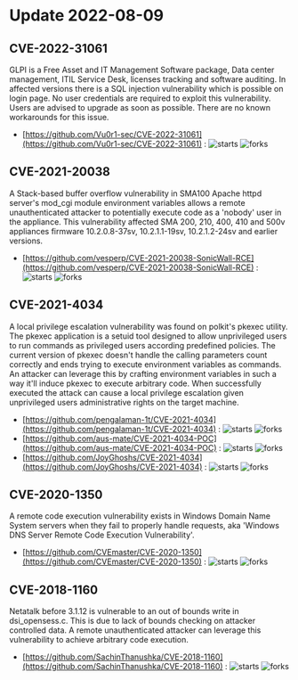 # Update 2022-08-09
## CVE-2022-31061
 GLPI is a Free Asset and IT Management Software package, Data center management, ITIL Service Desk, licenses tracking and software auditing. In affected versions there is a SQL injection vulnerability which is possible on login page. No user credentials are required to exploit this vulnerability. Users are advised to upgrade as soon as possible. There are no known workarounds for this issue.

- [https://github.com/Vu0r1-sec/CVE-2022-31061](https://github.com/Vu0r1-sec/CVE-2022-31061) :  ![starts](https://img.shields.io/github/stars/Vu0r1-sec/CVE-2022-31061.svg) ![forks](https://img.shields.io/github/forks/Vu0r1-sec/CVE-2022-31061.svg)


## CVE-2021-20038
 A Stack-based buffer overflow vulnerability in SMA100 Apache httpd server's mod_cgi module environment variables allows a remote unauthenticated attacker to potentially execute code as a 'nobody' user in the appliance. This vulnerability affected SMA 200, 210, 400, 410 and 500v appliances firmware 10.2.0.8-37sv, 10.2.1.1-19sv, 10.2.1.2-24sv and earlier versions.

- [https://github.com/vesperp/CVE-2021-20038-SonicWall-RCE](https://github.com/vesperp/CVE-2021-20038-SonicWall-RCE) :  ![starts](https://img.shields.io/github/stars/vesperp/CVE-2021-20038-SonicWall-RCE.svg) ![forks](https://img.shields.io/github/forks/vesperp/CVE-2021-20038-SonicWall-RCE.svg)


## CVE-2021-4034
 A local privilege escalation vulnerability was found on polkit's pkexec utility. The pkexec application is a setuid tool designed to allow unprivileged users to run commands as privileged users according predefined policies. The current version of pkexec doesn't handle the calling parameters count correctly and ends trying to execute environment variables as commands. An attacker can leverage this by crafting environment variables in such a way it'll induce pkexec to execute arbitrary code. When successfully executed the attack can cause a local privilege escalation given unprivileged users administrative rights on the target machine.

- [https://github.com/pengalaman-1t/CVE-2021-4034](https://github.com/pengalaman-1t/CVE-2021-4034) :  ![starts](https://img.shields.io/github/stars/pengalaman-1t/CVE-2021-4034.svg) ![forks](https://img.shields.io/github/forks/pengalaman-1t/CVE-2021-4034.svg)
- [https://github.com/aus-mate/CVE-2021-4034-POC](https://github.com/aus-mate/CVE-2021-4034-POC) :  ![starts](https://img.shields.io/github/stars/aus-mate/CVE-2021-4034-POC.svg) ![forks](https://img.shields.io/github/forks/aus-mate/CVE-2021-4034-POC.svg)
- [https://github.com/JoyGhoshs/CVE-2021-4034](https://github.com/JoyGhoshs/CVE-2021-4034) :  ![starts](https://img.shields.io/github/stars/JoyGhoshs/CVE-2021-4034.svg) ![forks](https://img.shields.io/github/forks/JoyGhoshs/CVE-2021-4034.svg)


## CVE-2020-1350
 A remote code execution vulnerability exists in Windows Domain Name System servers when they fail to properly handle requests, aka 'Windows DNS Server Remote Code Execution Vulnerability'.

- [https://github.com/CVEmaster/CVE-2020-1350](https://github.com/CVEmaster/CVE-2020-1350) :  ![starts](https://img.shields.io/github/stars/CVEmaster/CVE-2020-1350.svg) ![forks](https://img.shields.io/github/forks/CVEmaster/CVE-2020-1350.svg)


## CVE-2018-1160
 Netatalk before 3.1.12 is vulnerable to an out of bounds write in dsi_opensess.c. This is due to lack of bounds checking on attacker controlled data. A remote unauthenticated attacker can leverage this vulnerability to achieve arbitrary code execution.

- [https://github.com/SachinThanushka/CVE-2018-1160](https://github.com/SachinThanushka/CVE-2018-1160) :  ![starts](https://img.shields.io/github/stars/SachinThanushka/CVE-2018-1160.svg) ![forks](https://img.shields.io/github/forks/SachinThanushka/CVE-2018-1160.svg)

